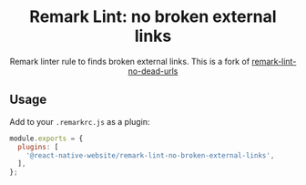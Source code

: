 <h1 align="center">Remark Lint: no broken external links</h1>

<p align="center">Remark linter rule to finds broken external links. This is a fork of <a href="https://github.com/davidtheclark/remark-lint-no-dead-urls">remark-lint-no-dead-urls</a></p>

## Usage

Add to your `.remarkrc.js` as a plugin:

```js
module.exports = {
  plugins: [
    '@react-native-website/remark-lint-no-broken-external-links',
  ],
};
```
